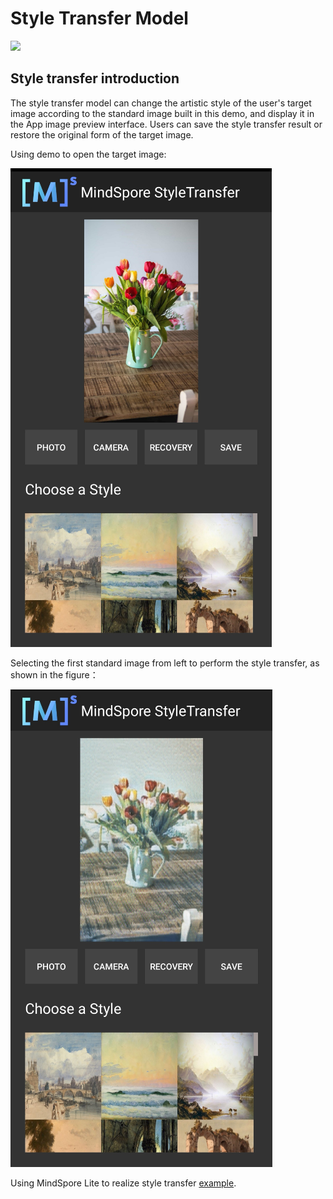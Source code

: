 # Style Transfer Model

<a href="https://gitee.com/mindspore/docs/blob/master/docs/lite/docs/source_en/style_transfer_lite.md" target="_blank"><img src="https://gitee.com/mindspore/docs/raw/master/resource/_static/logo_source_en.png"></a>

## Style transfer introduction

The style transfer model can change the artistic style of the user's target image according to the standard image built in this demo, and display it in the App image preview interface. Users can save the style transfer result or restore the original form of the target image.

Using demo to open the target image:

![image_before_transfer](images/before_transfer.png)

Selecting the first standard image from left to perform the style transfer, as shown in the figure：

![image_after_transfer](images/after_transfer.png)

Using MindSpore Lite to realize style transfer [example](https://gitee.com/mindspore/mindspore/tree/master/model_zoo/official/lite/style_transfer).
